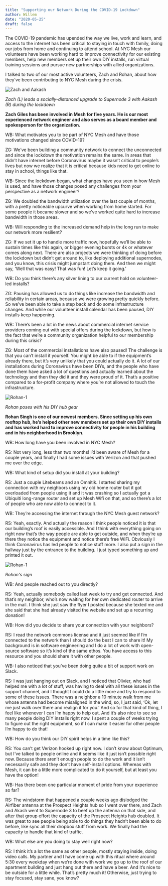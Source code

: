 ```yaml
---
title: "Supporting our Network During the COVID-19 Lockdown"
author: Willem
date: "2020-05-25"
draft: false
---
```


The COVID-19 pandemic has upended the way we live, work and learn, and access to the internet has been critical to staying in touch with family, doing our jobs from home and continuing to attend school. At NYC Mesh our volunteers have been working hard to improve connectivity for our existing members, help new members set up their own DIY installs, run virtual training sessions and pursue new  partnerships with allied organizations.

I talked to two of our most active volunteers, Zach and Rohan, about how they’ve been contributing to NYC Mesh during the crisis.

![Zach and Aakash](/img/blog/blog_covid_zach-akash.jpg)

*Zach (L) leads a socially-distanced upgrade to Supernode 3 with Aakash (R) during the lockdown*

**Zach Giles has been involved in Mesh for five years. He is our most experienced network engineer and also serves as a board member and spokesperson for the organization.**

WB: What motivates you to be part of NYC Mesh and have those motivations changed since COVID-19?

ZG: We’ve been building a community network to connect the unconnected and since the lockdown the motivation remains the same. In areas that didn’t have internet before Coronavirus maybe it wasn’t critical to people’s lives but now we realize that it is critical because kids need to get online to stay in school, things like that. 

WB: Since the lockdown began, what changes have you seen in how Mesh is used, and have those changes posed any challenges from your perspective as a network engineer?

ZG: We doubled the bandwidth utilization over the last couple of months, with a pretty noticeable upcurve when working from home started. For some people it became slower and so we’ve worked quite hard to increase bandwidth in those areas. 

WB: Will responding to the increased demand help in the long run to make our network more resilient?

ZG: If we set it up to handle more traffic now, hopefully we’ll be able to sustain times like this again, or bigger evening bursts or 4k or whatever comes along next. There are also projects we were thinking of doing before the lockdown but didn’t get around to, like deploying additional supernodes, and you know, this crisis might jumpstart doing them. And then we might say, ‘Well that was easy! That was fun! Let’s keep it going.’ 

WB: Do you think there’s any silver lining to our current hold on volunteer-led installs? 

ZG: Pausing has allowed us to do things like increase the bandwidth and reliability in certain areas, because we were growing pretty quickly before. So we’ve been able to take a step back and do some infrastructure changes. And while our volunteer install calendar has been paused, DIY installs keep happening.

WB: There’s been a lot in the news about commercial internet service providers coming out with special offers during the lockdown, but how is the fact that we’re a community organization helpful to our membership during this crisis?

ZG: Most of the commercial installations have also paused! The challenge is that you can’t install it yourself. You might be able to if the equipment’s already there, but it’s very unlikely that you could actually do it. A lot of our installations during Coronavirus have been DIYs, and the people who have done them have asked a lot of questions and actually learned about the technology and then they did it and they were proud of it. That’s a positive compared to a for-profit company where you’re not allowed to touch the infrastructure.

![Rohan-1](/img/blog/blog_covid_rohan1.jpg)

*Rohan poses with his DIY hub gear*

**Rohan Singh is one of our newest members. Since setting up his own rooftop hub, he’s helped other new members set up their own DIY installs and has worked hard to improve connectivity for people in his building and in his neighborhood in Brooklyn.**

WB: How long have you been involved in NYC Mesh?

RS: Not very long, less than two months! I’d been aware of Mesh for a couple years, and finally I had some issues with Verizon and that pushed me over the edge. 

WB: What kind of setup did you install at your building?

RS: Just a couple Litebeams and an Omnitik. I started sharing my connection with my neighbors using my old home router but it got overloaded from people using it and it was crashing so I actually got a Ubiquiti long-range router and set up Mesh Wifi on that, and so there’s a lot of people who are now able to connect to it. 

WB: They’re accessing the internet through the NYC Mesh guest network?

RS: Yeah, exactly. And actually the reason I think people noticed it is that our building’s roof is easily accessible. And I think with everything going on right now that’s the way people are able to get outside, and when they’re up there they notice the equipment and notice there’s free WiFi. Obviously I think Coronavirus has led people to notice stuff more. I also put a sign in the hallway just by the entrance to the building. I just typed something up and printed it out. 

![Rohan-1](/img/blog/blog_covid_rohan2.jpg)

*Rohan's sign*

WB: And people reached out to you directly?

RS: Yeah, actually somebody called last week to try and get connected. And that’s my neighbor, who’s now waiting for her own dedicated router to arrive in the mail. I think she just saw the flyer I posted because she texted me and she said that she had already visited the website and set up  a recurring donation!

WB: How did you decide to share your connection with your neighbors?

RS: I read the network commons license and it just seemed like if I’m connected to the network than I should do the best I can to share it! My background is in software engineering and I do a lot of work with open-source software so it’s kind of the same ethos. You have access to this resource and you should share it with other people.

WB: I also noticed that you’ve been doing quite a bit of support work on Slack.

RS: I was just hanging out on Slack, and I noticed that Olivier, who had helped me with a lot of stuff, was having to deal with all these issues in the support channel, and I thought I could do a little more and try to respond to some of these issues. There was a neighbor a 10 minute walk from me whose antenna had become misaligned in the wind, so, I just said, ‘Ok, let me just walk over there and realign it for you.’ And so for that kind of thing, I feel like whenever I can I’m happy to help out. And it’s also nice to see so many people doing DIY installs right now. I spent a couple of weeks trying to figure out the right equipment, so if I can make it easier for other people I’m happy to do that!

WB: How do you think our DIY spirit helps in a time like this? 

RS: You can’t get Verizon hooked up right now. I don’t know about Optimum, but I’ve talked to people online and it seems like it just isn’t possible right now. Because there aren’t enough people to do the work and it isn’t necessarily safe and they don’t have self-install options. Whereas with Mesh, it can be a little more complicated to do it yourself, but at least you have the option!

WB: Has there been one particular moment of pride from your experience so far?

RS: The windstorm that happened a couple weeks ago dislodged the Airfiber antenna at the Prospect Heights hub so I went over there, and Zach and Akash went to Supernode 3 to beef up the antenna on that side, and after that group effort the capacity of the Prospect Heights hub doubled. It was great to see people being able to do things they hadn’t been able to do before, like sync all their dropbox stuff from work. We finally had the capacity to handle that kind of traffic. 

WB: What else are you doing to stay well right now?

RS: I think it’s a lot the same as other people, mostly staying inside, doing video calls. My partner and I have come up with this ritual where around 5:30 every weekday when we’re done with work we go up to the roof of our apartment building and just hang out there and have a beer. And it’s nice to be outside for a little while. That’s pretty much it! Otherwise, just trying to stay focused, stay sane, you know?



